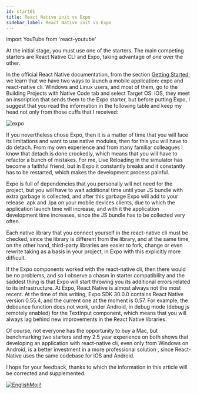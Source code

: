 ```yaml
---
id: start01
title: React Native init vs Expo
sidebar_label: React Native init vs Expo
---
```


import YouTube from 'react-youtube'


At the initial stage, you must use one of the starters. The main competing starters are React Native CLI and Expo, taking advantage of one over the other.

<YouTube videoId='r8BG3JPS8LI' />

In the official React Native documentation, from the section [Getting Started](https://reactnative.dev/docs/environment-setup), we learn that we have two ways to launch a mobile application: expo and react-native cli. Windows and Linux users, and most of them, go to the Building Projects with Native Code tab and select Target OS: iOS, they meet an inscription that sends them to the Expo starter, but before putting Expo, I suggest that you read the information in the following table and keep my head not only from those cuffs that I received:

![expo](https://miro.medium.com/max/1400/1*ioOfqLdPgkvvvXsD_W_K0w.png)

If you nevertheless chose Expo, then it is a matter of time that you will face its limitations and want to use native modules, then for this you will have to do detach. From my own experience and from many familiar colleagues I know that detach is done crookedly, which means that you will have to refactor a bunch of mistakes.
For me, Live Reloading in the simulator has become a faithful friend, but in Expo it constantly breaks and it constantly has to be restarted, which makes the development process painful.

Expo is full of dependencies that you personally will not need for the project, but you will have to wait additional time until your JS bundle with extra garbage is collected, and after this garbage Expo will add to your release .apk and .ipa on your mobile devices clients, due to which the application launch time will increase, and with it the application development time increases, since the JS bundle has to be collected very often.

Each native library that you connect yourself in the react-native cli must be checked, since the library is different from the library, and at the same time, on the other hand, third-party libraries are easier to fork, change or even rewrite taking as a basis in your project, in Expo with this explicitly more difficult.

If the Expo components worked with the react-native cli, then there would be no problems, and so I observe a chasm in starter compatibility and the saddest thing is that Expo will start throwing you its additional errors related to its infrastructure.
At Expo, React Native is almost always not the most recent. At the time of this writing, Expo SDK 30.0.0 contains React Native version 0.55.4, and the current one at the moment is 0.57. For example, the debounce function does not work, under Android, in debug mode (debug js remotely enabled) for the TextInput component, which means that you will always lag behind new improvements in the React Native libraries.

Of course, not everyone has the opportunity to buy a Mac, but benchmarking two starters and my 2.5 year experience on both shows that developing an application with react-native cli, even only from Windows on Android, is a better investment in a more professional solution , since React-Native uses the same codebase for iOS and Android.

I hope for your feedback, thanks to which the information in this article will be corrected and supplemented.

[![EnglishMoji!](/img/logo/englishmoji.png)](https://apps.apple.com/kz/app/englishmoji/id6450254885)
